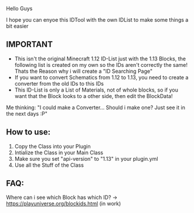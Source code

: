Hello Guys

I hope you can enyoe this IDTool with the own IDList to make some things a bit easier

## IMPORTANT ##
- This isn't the original Minecraft 1.12 ID-List just with the 1.13 Blocks, the following list is created on my own so the IDs aren't correctly the same! Thats the Reason why i will create a "ID Searching Page"
- If you want to convert Schematics from 1.12 to 1.13, you need to create a converter from the old IDs to this IDs
- This ID-List is only a List of Materials, not of whole blocks, so if you want that the Block looks to a other side, then edit the BlockData!

Me thinking: "I could make a Converter... Should i make one? Just see it in the next days :P"

## How to use: ##
1. Copy the Class into your Plugin
2. Intialize the Class in your Main Class
3. Make sure you set "api-version" to "1.13" in your plugin.yml
4. Use all the Stuff of the Class

## FAQ: ##

Where can i see which Block has which ID?
-> https://playuniverse.org/blockids.html (in work)
